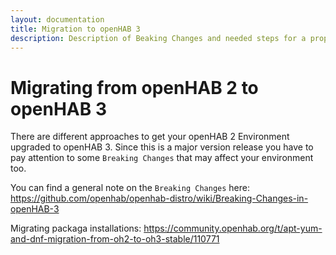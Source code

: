 ```yaml
---
layout: documentation
title: Migration to openHAB 3
description: Description of Beaking Changes and needed steps for a proper Migration to openHAB 3
---
```


# Migrating from openHAB 2 to openHAB 3

There are different approaches to get your openHAB 2 Environment upgraded to openHAB 3.
Since this is a major version release you have to pay attention to some `Breaking Changes` that may affect your environment too.

You can find a general note on the `Breaking Changes` here:
https://github.com/openhab/openhab-distro/wiki/Breaking-Changes-in-openHAB-3



Migrating packaga installations:
https://community.openhab.org/t/apt-yum-and-dnf-migration-from-oh2-to-oh3-stable/110771